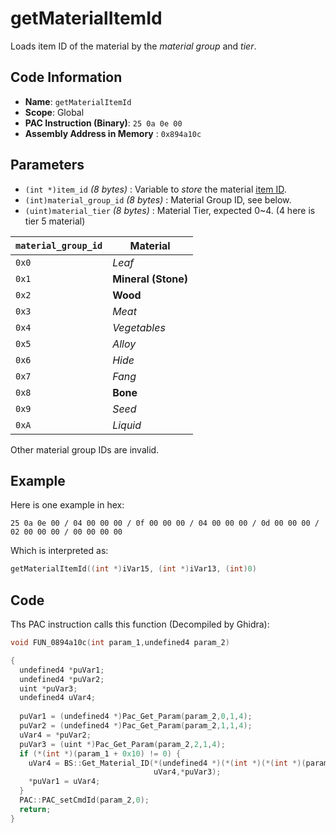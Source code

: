 # getMaterialItemId

Loads item ID of the material by the *material group* and *tier*.

## Code Information

- **Name**: `getMaterialItemId`
- **Scope**: Global
- **PAC Instruction (Binary)**: `25 0a 0e 00`
- **Assembly Address in Memory** : `0x894a10c`

## Parameters

- `(int *)item_id` *(8 bytes)* : Variable to *store* the material [item ID](./guide/reference-table.md#item-id--weaponparam-id-indexes).
- `(int)material_group_id` *(8 bytes)* : Material Group ID, see below.
- `(uint)material_tier` *(8 bytes)* : Material Tier, expected 0~4. (4 here is tier 5 material)

|`material_group_id`|Material|
|---|---|
|`0x0`|*Leaf*|
|`0x1`|**Mineral (Stone)**|
|`0x2`|**Wood**|
|`0x3`|*Meat*|
|`0x4`|*Vegetables*|
|`0x5`|*Alloy*|
|`0x6`|*Hide*|
|`0x7`|*Fang*|
|`0x8`|**Bone**|
|`0x9`|*Seed*|
|`0xA`|*Liquid*|

Other material group IDs are invalid.

## Example

Here is one example in hex:

```25 0a 0e 00 / 04 00 00 00 / 0f 00 00 00 / 04 00 00 00 / 0d 00 00 00 / 02 00 00 00 / 00 00 00 00```

Which is interpreted as:

```c
getMaterialItemId((int *)iVar15, (int *)iVar13, (int)0)
```

## Code

Ths PAC instruction calls this function (Decompiled by Ghidra):

```c
void FUN_0894a10c(int param_1,undefined4 param_2)

{
  undefined4 *puVar1;
  undefined4 *puVar2;
  uint *puVar3;
  undefined4 uVar4;
  
  puVar1 = (undefined4 *)Pac_Get_Param(param_2,0,1,4);
  puVar2 = (undefined4 *)Pac_Get_Param(param_2,1,1,4);
  uVar4 = *puVar2;
  puVar3 = (uint *)Pac_Get_Param(param_2,2,1,4);
  if (*(int *)(param_1 + 0x10) != 0) {
    uVar4 = BS::Get_Material_ID(*(undefined4 *)(*(int *)(*(int *)(param_1 + 0x10) + 0x374) + 0x34),
                                uVar4,*puVar3);
    *puVar1 = uVar4;
  }
  PAC::PAC_setCmdId(param_2,0);
  return;
}
```
